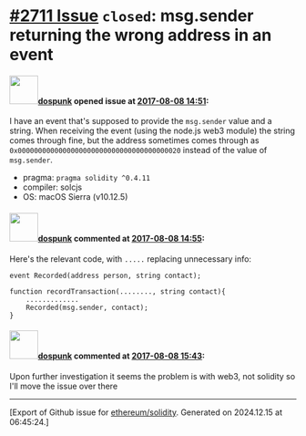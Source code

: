 # [\#2711 Issue](https://github.com/ethereum/solidity/issues/2711) `closed`: msg.sender returning the wrong address in an event

#### <img src="https://avatars.githubusercontent.com/u/7871432?u=82565eb3c649ca45e61402dd74e376a4dc22d989&v=4" width="50">[dospunk](https://github.com/dospunk) opened issue at [2017-08-08 14:51](https://github.com/ethereum/solidity/issues/2711):

I have an event that's supposed to provide the `msg.sender` value and a string. When receiving the event (using the node.js web3 module) the string comes through fine, but the address sometimes comes through as `0x0000000000000000000000000000000000000020` instead of the value of `msg.sender`. 

- pragma:  `pragma solidity ^0.4.11`
- compiler: solcjs
- OS: macOS Sierra (v10.12.5)


#### <img src="https://avatars.githubusercontent.com/u/7871432?u=82565eb3c649ca45e61402dd74e376a4dc22d989&v=4" width="50">[dospunk](https://github.com/dospunk) commented at [2017-08-08 14:55](https://github.com/ethereum/solidity/issues/2711#issuecomment-320981609):

Here's the relevant code, with `.....` replacing unnecessary info:

```
event Recorded(address person, string contact);

function recordTransaction(........, string contact){
    .............
    Recorded(msg.sender, contact);
}
```

#### <img src="https://avatars.githubusercontent.com/u/7871432?u=82565eb3c649ca45e61402dd74e376a4dc22d989&v=4" width="50">[dospunk](https://github.com/dospunk) commented at [2017-08-08 15:43](https://github.com/ethereum/solidity/issues/2711#issuecomment-320996646):

Upon further investigation it seems the problem is with web3, not solidity so I'll move the issue over there


-------------------------------------------------------------------------------



[Export of Github issue for [ethereum/solidity](https://github.com/ethereum/solidity). Generated on 2024.12.15 at 06:45:24.]
